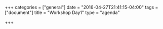 +++
categories = ["general"]
date = "2016-04-27T21:41:15-04:00"
tags = ["document"]
title = "Workshop Day1"
type = "agenda"

+++

